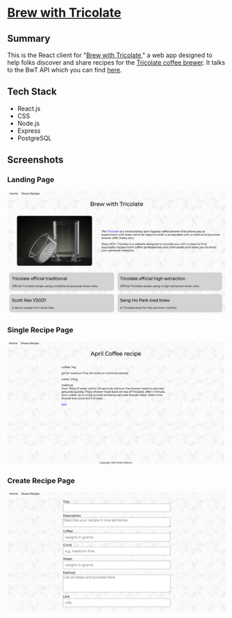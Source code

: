 # [Brew with Tricolate](https://www.brewwithtricolate.com)

## Summary

This is the React client for "[Brew with Tricolate](https://www.brewwithtricolate.com)," a web app designed to help folks discover and share recipes for the [Tricolate coffee brewer](https://tricolate.com/). It talks to the BwT API which you can find [here](https://github.com/noahthedev/tricolate-api).

## Tech Stack

- React.js
- CSS
- Node.js
- Express
- PostgreSQL

## Screenshots

### Landing Page
![landing page](screenshots/landing-page.png)
 
### Single Recipe Page 
![single recipe page](screenshots/single-recipe.png)

### Create Recipe Page
![create recipe page](screenshots/create-recipe.png)



